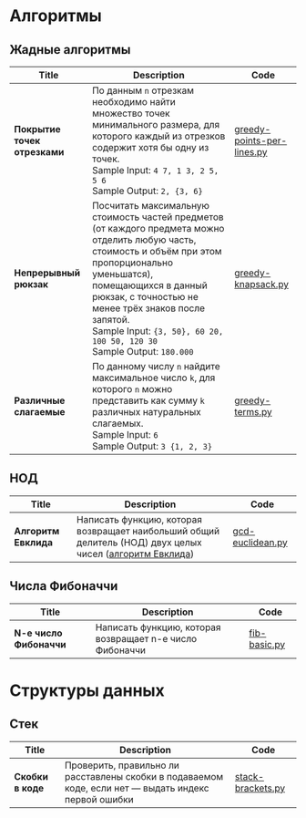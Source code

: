 # Алгоритмы

## Жадные алгоритмы
| Title        | Description           | Code  |
| -------------|-----------------------| -----|
| **Покрытие точек отрезками** | По данным `n` отрезкам необходимо найти множество точек минимального размера, для которого каждый из отрезков содержит хотя бы одну из точек.  <br> Sample Input: `4 7, 1 3, 2 5, 5 6` <br> Sample Output: `2, {3, 6}` | [greedy-points-per-lines.py](greedy-points-per-lines.py) |
| **Непрерывный рюкзак** | Посчитать максимальную стоимость частей предметов (от каждого предмета можно отделить любую часть, стоимость и объём при этом пропорционально уменьшатся), помещающихся в данный рюкзак, с точностью не менее трёх знаков после запятой. <br> Sample Input: `{3, 50}, 60 20, 100 50, 120 30` <br> Sample Output: `180.000` | [greedy-knapsack.py](greedy-knapsack.py)
| **Различные слагаемые** | По данному числу `n` найдите максимальное число `k`, для которого `n` можно представить как сумму `k` различных натуральных слагаемых. <br> Sample Input: `6` <br> Sample Output: `3 {1, 2, 3}` | [greedy-terms.py](greedy-terms.py)

## НОД
| Title        | Description           | Code  |
| -------------|-----------------------| -----|
| **Алгоритм Евклида** | Написать функцию, которая возвращает наибольший общий делитель (НОД) двух целых чисел ([алгоритм Евклида](https://en.wikipedia.org/wiki/Euclidean_algorithm)) | [gcd-euclidean.py]((gcd-euclidean.py)) |

## Числа Фибоначчи
| Title        | Description           | Code  |
| -------------|-----------------------| -----|
| **N-e число Фибоначчи** | Написать функцию, которая возвращает n-e число Фибоначчи | [fib-basic.py](fib-basic.py) |

# Структуры данных

## Стек
| Title        | Description           | Code  |
| -------------|-----------------------| -----|
| **Скобки в коде** | Проверить, правильно ли расставлены скобки в подаваемом коде, если нет — выдать индекс первой ошибки | [stack-brackets.py](stack-brackets.py)
